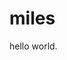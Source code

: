<!DOCTYPE html>
<html>
<head>
<title>miles is the best</title>
</head>
<body>

<h1>miles </h1>
<p>hello world.</p>

</body>
</html>
